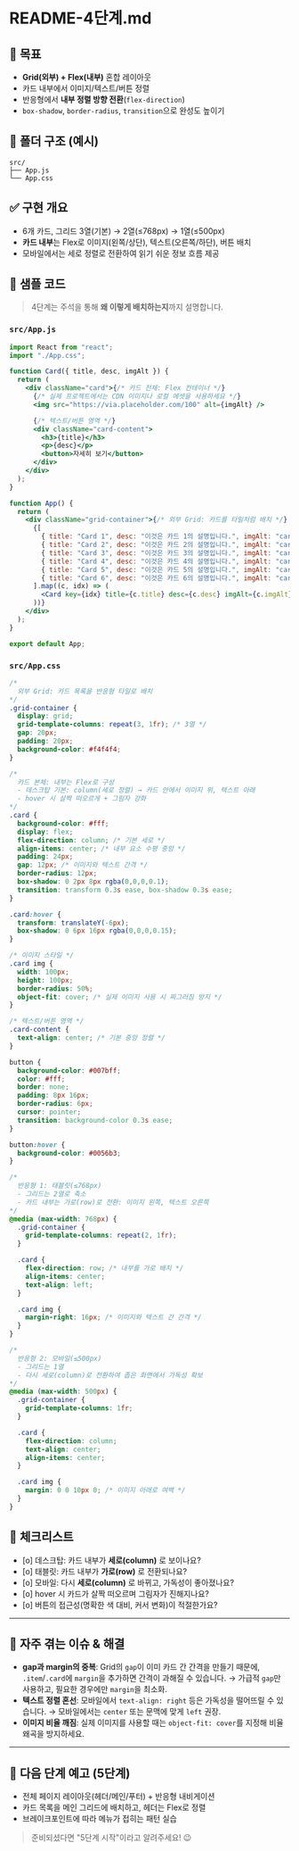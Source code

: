 # README-4단계.md

## 🎯 목표

* **Grid(외부) + Flex(내부)** 혼합 레이아웃
* 카드 내부에서 이미지/텍스트/버튼 정렬
* 반응형에서 **내부 정렬 방향 전환**(`flex-direction`)
* `box-shadow`, `border-radius`, `transition`으로 완성도 높이기

## 📁 폴더 구조 (예시)

```
src/
├── App.js
└── App.css
```

## ✅ 구현 개요

* 6개 카드, 그리드 3열(기본) → 2열(≤768px) → 1열(≤500px)
* **카드 내부**는 Flex로 이미지(왼쪽/상단), 텍스트(오른쪽/하단), 버튼 배치
* 모바일에서는 세로 정렬로 전환하여 읽기 쉬운 정보 흐름 제공

## 🧩 샘플 코드

> 4단계는 주석을 통해 **왜 이렇게 배치하는지**까지 설명합니다.

### `src/App.js`

```jsx
import React from "react";
import "./App.css";

function Card({ title, desc, imgAlt }) {
  return (
    <div className="card">{/* 카드 전체: Flex 컨테이너 */}
      {/* 실제 프로젝트에서는 CDN 이미지나 로컬 에셋을 사용하세요 */}
      <img src="https://via.placeholder.com/100" alt={imgAlt} />

      {/* 텍스트/버튼 영역 */}
      <div className="card-content">
        <h3>{title}</h3>
        <p>{desc}</p>
        <button>자세히 보기</button>
      </div>
    </div>
  );
}

function App() {
  return (
    <div className="grid-container">{/* 외부 Grid: 카드를 타일처럼 배치 */}
      {[
        { title: "Card 1", desc: "이것은 카드 1의 설명입니다.", imgAlt: "card1" },
        { title: "Card 2", desc: "이것은 카드 2의 설명입니다.", imgAlt: "card2" },
        { title: "Card 3", desc: "이것은 카드 3의 설명입니다.", imgAlt: "card3" },
        { title: "Card 4", desc: "이것은 카드 4의 설명입니다.", imgAlt: "card4" },
        { title: "Card 5", desc: "이것은 카드 5의 설명입니다.", imgAlt: "card5" },
        { title: "Card 6", desc: "이것은 카드 6의 설명입니다.", imgAlt: "card6" },
      ].map((c, idx) => (
        <Card key={idx} title={c.title} desc={c.desc} imgAlt={c.imgAlt} />
      ))}
    </div>
  );
}

export default App;
```

### `src/App.css`

```css
/*
  외부 Grid: 카드 목록을 반응형 타일로 배치
*/
.grid-container {
  display: grid;
  grid-template-columns: repeat(3, 1fr); /* 3열 */
  gap: 20px;
  padding: 20px;
  background-color: #f4f4f4;
}

/*
  카드 본체: 내부는 Flex로 구성
  - 데스크탑 기본: column(세로 정렬) → 카드 안에서 이미지 위, 텍스트 아래
  - hover 시 살짝 떠오르게 + 그림자 강화
*/
.card {
  background-color: #fff;
  display: flex;
  flex-direction: column; /* 기본 세로 */
  align-items: center; /* 내부 요소 수평 중앙 */
  padding: 24px;
  gap: 12px; /* 이미지와 텍스트 간격 */
  border-radius: 12px;
  box-shadow: 0 2px 8px rgba(0,0,0,0.1);
  transition: transform 0.3s ease, box-shadow 0.3s ease;
}

.card:hover {
  transform: translateY(-6px);
  box-shadow: 0 6px 16px rgba(0,0,0,0.15);
}

/* 이미지 스타일 */
.card img {
  width: 100px;
  height: 100px;
  border-radius: 50%;
  object-fit: cover; /* 실제 이미지 사용 시 찌그러짐 방지 */
}

/* 텍스트/버튼 영역 */
.card-content {
  text-align: center; /* 기본 중앙 정렬 */
}

button {
  background-color: #007bff;
  color: #fff;
  border: none;
  padding: 8px 16px;
  border-radius: 6px;
  cursor: pointer;
  transition: background-color 0.3s ease;
}

button:hover {
  background-color: #0056b3;
}

/*
  반응형 1: 태블릿(≤768px)
  - 그리드는 2열로 축소
  - 카드 내부는 가로(row)로 전환: 이미지 왼쪽, 텍스트 오른쪽
*/
@media (max-width: 768px) {
  .grid-container {
    grid-template-columns: repeat(2, 1fr);
  }

  .card {
    flex-direction: row; /* 내부를 가로 배치 */
    align-items: center;
    text-align: left;
  }

  .card img {
    margin-right: 16px; /* 이미지와 텍스트 간 간격 */
  }
}

/*
  반응형 2: 모바일(≤500px)
  - 그리드는 1열
  - 다시 세로(column)로 전환하여 좁은 화면에서 가독성 확보
*/
@media (max-width: 500px) {
  .grid-container {
    grid-template-columns: 1fr;
  }

  .card {
    flex-direction: column;
    text-align: center;
    align-items: center;
  }

  .card img {
    margin: 0 0 10px 0; /* 이미지 아래로 여백 */
  }
}
```

## 🧪 체크리스트

* [o] 데스크탑: 카드 내부가 **세로(column)** 로 보이나요?
* [o] 태블릿: 카드 내부가 **가로(row)** 로 전환되나요?
* [o] 모바일: 다시 **세로(column)** 로 바뀌고, 가독성이 좋아졌나요?
* [o] hover 시 카드가 살짝 떠오르며 그림자가 진해지나요?
* [o] 버튼의 접근성(명확한 색 대비, 커서 변화)이 적절한가요?

---

## 🔁 자주 겪는 이슈 & 해결

* **gap과 margin의 중복**: Grid의 `gap`이 이미 카드 간 간격을 만들기 때문에, `.item`/`.card`에 `margin`을 추가하면 간격이 과해질 수 있습니다. → 가급적 `gap`만 사용하고, 필요한 경우에만 `margin`을 최소화.
* **텍스트 정렬 혼선**: 모바일에서 `text-align: right` 등은 가독성을 떨어뜨릴 수 있습니다. → 모바일에서는 `center` 또는 문맥에 맞게 `left` 권장.
* **이미지 비율 깨짐**: 실제 이미지를 사용할 때는 `object-fit: cover`를 지정해 비율 왜곡을 방지하세요.

---

## 📝 다음 단계 예고 (5단계)

* 전체 페이지 레이아웃(헤더/메인/푸터) + 반응형 내비게이션
* 카드 목록을 메인 그리드에 배치하고, 헤더는 Flex로 정렬
* 브레이크포인트에 따라 메뉴가 접히는 패턴 실습

> 준비되셨다면 "5단계 시작"이라고 알려주세요! 😉
